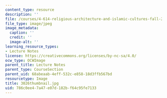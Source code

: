 ```yaml
---
content_type: resource
description: ''
file: /courses/4-614-religious-architecture-and-islamic-cultures-fall-2002/786c0ee47a47e07d182bf64c95fe7133_3026thumbnail.jpg
file_type: image/jpeg
image_metadata:
  caption: ''
  credit: ''
  image-alt: ''
learning_resource_types:
- Lecture Notes
license: https://creativecommons.org/licenses/by-nc-sa/4.0/
ocw_type: OCWImage
parent_title: Lecture Notes
parent_type: CourseSection
parent_uid: 68abeaab-4eff-532c-e858-18d3ffb567bd
resourcetype: Image
title: 3026thumbnail.jpg
uid: 786c0ee4-7a47-e07d-182b-f64c95fe7133
---
```

